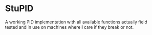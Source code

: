 # StuPID
A working PID implementation with all available functions actually field tested and in use on machines where I care if they break or not.
